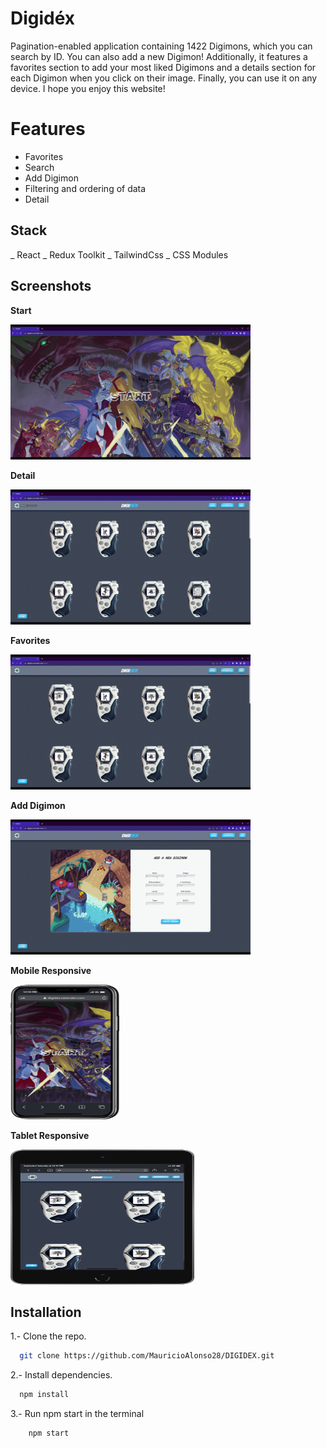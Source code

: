 # Digidéx

Pagination-enabled application containing 1422 Digimons, which you can search by ID. You can also add a new Digimon! Additionally, it features a favorites section to add your most liked Digimons and a details section for each Digimon when you click on their image. Finally, you can use it on any device. I hope you enjoy this website!


# Features
- Favorites
- Search
- Add Digimon
- Filtering and ordering of data
- Detail



## Stack
_ React
_ Redux Toolkit
_ TailwindCss
_ CSS Modules



## Screenshots

**Start**

<img src="./images/start.gif" alt="" width="384" height="216" />


**Detail**

<img src="./images/detail.gif" alt="" width="384" height="216"/>


**Favorites**

<img src="./images/favorites.gif" alt="" width="384" height="216"/>


**Add Digimon**

<img src="./images/add.gif" alt="" width="384" height="216"/>

**Mobile Responsive**

<img src="./images/mobile.gif" alt="" width="174" height="216"/>

**Tablet Responsive**

<img src="./images/tablet.gif" alt="" width="294" height="216"/>


## Installation

1.- Clone the repo.

```bash
  git clone https://github.com/MauricioAlonso28/DIGIDEX.git
```

2.- Install dependencies.

```bash
  npm install
```

3.- Run npm start in the terminal

```bash
    npm start
```
